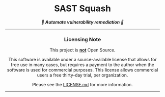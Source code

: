 <h1 align="center">SAST Squash</h1>
<p align="center"><i><b>🎉 Automate vulnerability remediation 🎉</b></i></p>

---

<h3 align="center">Licensing Note</h3>

<p align="center">
This project is <u><b>not</b></u> Open Source.
</p>

<p align="center">
This software is available under a source-available license that allows for free use in many cases, but requires a payment to the author when the software is used for commercial purposes. This license allows commercial users a free thirty-day trial, per organization.
</p>

<p align="center">
Please see the <a href="https://github.com/SASTSquash/sast-squash/blob/main/LICENSE.md">LICENSE.md</a> for more information.
</p>

---

